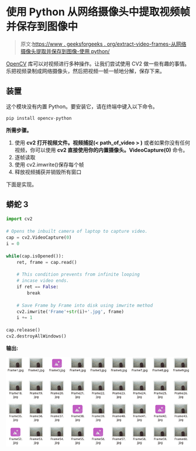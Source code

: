 # 使用 Python 从网络摄像头中提取视频帧并保存到图像中

> 原文:[https://www . geeksforgeeks . org/extract-video-frames-从网络摄像头提取并保存到图像-使用 python/](https://www.geeksforgeeks.org/extract-video-frames-from-webcam-and-save-to-images-using-python/)

[OpenCV](https://www.geeksforgeeks.org/opencv-python-tutorial/) 库可以对视频进行多种操作。让我们尝试使用 CV2 做一些有趣的事情。乐把视频录制成网络摄像头，然后把视频一帧一帧地分解，保存下来。

## 装置

这个模块没有内置 Python。要安装它，请在终端中键入以下命令。

```py
pip install opencv-python
```

**所需步骤。**

1.  使用 **cv2 打开视频文件。视频捕捉(< path_of_video > )** 或者如果你没有任何视频，你可以使用 **cv2 直接使用你的内置摄像头。VideoCapture(0)** 命令。
2.  逐帧读取
3.  使用 cv2.imwrite()保存每个帧
4.  释放视频捕获并销毁所有窗口

下面是实现。

## 蟒蛇 3

```py
import cv2

# Opens the inbuilt camera of laptop to capture video.
cap = cv2.VideoCapture(0)
i = 0

while(cap.isOpened()):
    ret, frame = cap.read()

    # This condition prevents from infinite looping
    # incase video ends.
    if ret == False:
        break

    # Save Frame by Frame into disk using imwrite method
    cv2.imwrite('Frame'+str(i)+'.jpg', frame)
    i += 1

cap.release()
cv2.destroyAllWindows()
```

**输出:**

![python opencv extract frames from video](img/17da0caddc2af8a153ef03532fd842b1.png)